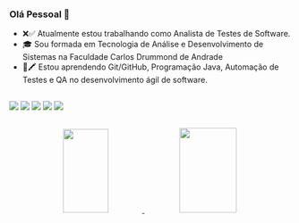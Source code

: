 ### Olá Pessoal 👋

* ❌✅ Atualmente estou trabalhando como Analista de Testes de Software.
* 🎓 Sou formada em Tecnologia de Análise e Desenvolvimento de Sistemas na Faculdade Carlos Drummond de Andrade
* 📖🖍 Estou aprendendo Git/GitHub, Programação Java, Automação de Testes e QA no desenvolvimento ágil de software.


##


<div> 
  <a href="https://www.instagram.com/andressaslima/" target="_blank"><img src="https://img.shields.io/badge/-Instagram-%23E4405F?style=for-the-badge&logo=instagram&logoColor=white" target="_blank"></a>
 	<a href="https://discord.com/channels/Andressa#7810" target="_blank"><img src="https://img.shields.io/badge/Discord-7289DA?style=for-the-badge&logo=discord&logoColor=white" target="_blank"></a> 
  <a href = "mailto:santoslima.andressa@gmail.com"><img src="https://img.shields.io/badge/-Gmail-%23333?style=for-the-badge&logo=gmail&logoColor=white" target="_blank"></a>
  <a href="https://www.linkedin.com/in/andressa-santos-lima-a21492198/" target="_blank"><img src="https://img.shields.io/badge/-LinkedIn-%230077B5?style=for-the-badge&logo=linkedin&logoColor=white" target="_blank"></a> 
  <a href="https://www.tiktok.com/@andressalima143?lang=pt-BR" target="_blank"><img src="https://img.shields.io/badge/TikTok-000000?style=for-the-badge&logo=tiktok&logoColor=white" target="_blank"></a> 
</div> 

##


<div align="center">
  <a href="https://github.com/AndressaSL">
  <img height="150em" width="40%" src="https://github-readme-stats.vercel.app/api?username=AndressaSL&show_icons=true&theme=dracula&include_all_commits=true&count_private=true"/>
  <img height="152em" width="45%" src="https://github-readme-stats.vercel.app/api/top-langs/?username=AndressaSL&layout=compact&langs_count=7&theme=dracula"/>
</div>
